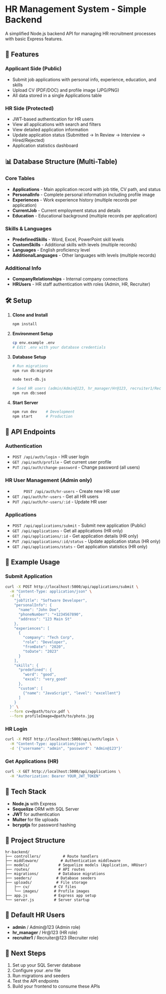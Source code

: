 # HR Management System - Simple Backend

A simplified Node.js backend API for managing HR recruitment processes with basic Express features.

## 🚀 Features

### Applicant Side (Public)
- Submit job applications with personal info, experience, education, and skills
- Upload CV (PDF/DOC) and profile image (JPG/PNG)
- All data stored in a single Applications table

### HR Side (Protected)
- JWT-based authentication for HR users
- View all applications with search and filters
- View detailed application information
- Update application status (Submitted → In Review → Interview → Hired/Rejected)
- Application statistics dashboard

## 📊 Database Structure (Multi-Table)

### Core Tables
- **Applications** - Main application record with job title, CV path, and status
- **PersonalInfo** - Complete personal information including profile image
- **Experiences** - Work experience history (multiple records per application)
- **CurrentJob** - Current employment status and details
- **Education** - Educational background (multiple records per application)

### Skills & Languages
- **PredefinedSkills** - Word, Excel, PowerPoint skill levels
- **CustomSkills** - Additional skills with levels (multiple records)
- **Languages** - English proficiency level
- **AdditionalLanguages** - Other languages with levels (multiple records)

### Additional Info
- **CompanyRelationships** - Internal company connections
- **HRUsers** - HR staff authentication with roles (Admin, HR, Recruiter)

## 🛠️ Setup

1. **Clone and Install**
   ```bash
   npm install
   ```

2. **Environment Setup**
   ```bash
   cp env.example .env
   # Edit .env with your database credentials
   ```

3. **Database Setup**
   ```bash
   # Run migrations
   npm run db:migrate

   node test-db.js
   
   # Seed HR users (admin/Admin@123, hr_manager/Hr@123, recruiter1/Recruiter@123)
   npm run db:seed
   ```

4. **Start Server**
   ```bash
   npm run dev    # Development
   npm start      # Production
   ```

## 📡 API Endpoints

### Authentication
- `POST /api/auth/login` - HR user login
- `GET /api/auth/profile` - Get current user profile
- `PUT /api/auth/change-password` - Change password (all users)

### HR User Management (Admin only)
- `     POST /api/auth/hr-users` - Create new HR user
- `GET /api/auth/hr-users` - Get all HR users
- `PUT /api/auth/hr-users/:id` - Update HR user

### Applications
- `POST /api/applications/submit` - Submit new application (Public)
- `GET /api/applications` - Get all applications (HR only)
- `GET /api/applications/:id` - Get application details (HR only)
- `PUT /api/applications/:id/status` - Update application status (HR only)
- `GET /api/applications/stats` - Get application statistics (HR only)

## 📝 Example Usage

### Submit Application
```bash
curl -X POST http://localhost:5000/api/applications/submit \
  -H "Content-Type: application/json" \
  -d '{
    "jobTitle": "Software Developer",
    "personalInfo": {
      "name": "John Doe",
      "phoneNumber": "+1234567890",
      "address": "123 Main St"
    },
    "experiences": [
      {
        "company": "Tech Corp",
        "role": "Developer",
        "fromDate": "2020",
        "toDate": "2023"
      }
    ],
    "skills": {
      "predefined": {
        "word": "good",
        "excel": "very_good"
      },
      "custom": [
        {"name": "JavaScript", "level": "excellent"}
      ]
    }
  }' \
  --form cv=@path/to/cv.pdf \
  --form profileImage=@path/to/photo.jpg
```

### HR Login
```bash
curl -X POST http://localhost:5000/api/auth/login \
  -H "Content-Type: application/json" \
  -d '{"username": "admin", "password": "Admin@123"}'
```

### Get Applications (HR)
```bash
curl -X GET http://localhost:5000/api/applications \
  -H "Authorization: Bearer YOUR_JWT_TOKEN"
```

## 🔧 Tech Stack
- **Node.js** with Express
- **Sequelize** ORM with SQL Server
- **JWT** for authentication
- **Multer** for file uploads
- **bcryptjs** for password hashing

## 📁 Project Structure
```
hr-backend/
├── controllers/          # Route handlers
├── middleware/          # Authentication middleware
├── models/             # Sequelize models (Application, HRUser)
├── routes/             # API routes
├── migrations/         # Database migrations
├── seeders/           # Database seeders
├── uploads/           # File storage
│   ├── cv/           # CV files
│   └── images/       # Profile images
├── app.js            # Express app setup
└── server.js         # Server startup
```

## 🎯 Default HR Users
- **admin** / Admin@123 (Admin role)
- **hr_manager** / Hr@123 (HR role)  
- **recruiter1** / Recruiter@123 (Recruiter role)

## 🚀 Next Steps
1. Set up your SQL Server database
2. Configure your .env file
3. Run migrations and seeders
4. Test the API endpoints
5. Build your frontend to consume these APIs